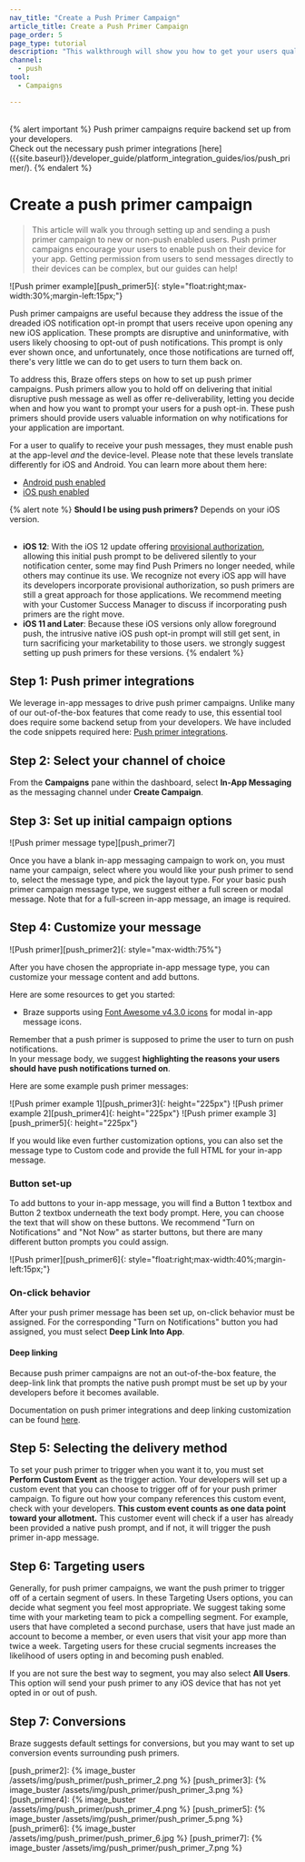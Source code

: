 ```yaml
---
nav_title: "Create a Push Primer Campaign"
article_title: Create a Push Primer Campaign
page_order: 5
page_type: tutorial
description: "This walkthrough will show you how to get your users qualified and ready to receive your push messages by sending out a push primer."
channel:
  - push
tool:
  - Campaigns

---
```


<br>
{% alert important %}
Push primer campaigns require backend set up from your developers. <br>Check out the necessary push primer integrations [here]({{site.baseurl}}/developer_guide/platform_integration_guides/ios/push_primer/).
{% endalert %}


# Create a push primer campaign

> This article will walk you through setting up and sending a push primer campaign to new or non-push enabled users. Push primer campaigns encourage your users to enable push on their device for your app. Getting permission from users to send messages directly to their devices can be complex, but our guides can help!

![Push primer example][push_primer5]{: style="float:right;max-width:30%;margin-left:15px;"} 

Push primer campaigns are useful because they address the issue of the dreaded iOS notification opt-in prompt that users receive upon opening any new iOS application. These prompts are disruptive and uninformative, with users likely choosing to opt-out of push notifications. This prompt is only ever shown once, and unfortunately, once those notifications are turned off, there's very little we can do to get users to turn them back on. 

To address this, Braze offers steps on how to set up push primer campaigns. Push primers allow you to hold off on delivering that initial disruptive push message as well as offer re-deliverability, letting you decide when and how you want to prompt your users for a push opt-in. These push primers should provide users valuable information on why notifications for your application are important.

For a user to qualify to receive your push messages, they must enable push at the app-level _and_ the device-level. Please note that these levels translate differently for iOS and Android. You can learn more about them here:
- [Android push enabled]({{site.baseurl}}/user_guide/message_building_by_channel/push/users_and_subscriptions/#ios-android-details)
- [iOS push enabled]({{site.baseurl}}/user_guide/message_building_by_channel/push/users_and_subscriptions/#ios-android-details)

{% alert note %}
**Should I be using push primers?** Depends on your iOS version.<br><br>
- **iOS 12**: With the iOS 12 update offering [provisional authorization]({{site.baseurl}}/user_guide/message_building_by_channel/push/ios/notification_options/#provisional-push-authentication--quiet-notifications), allowing this initial push prompt to be delivered silently to your notification center, some may find Push Primers no longer needed, while others may continue its use. We recognize not every iOS app will have its developers incorporate provisional authorization, so push primers are still a great approach for those applications. We recommend meeting with your Customer Success Manager to discuss if incorporating push primers are the right move.
- **iOS 11 and Later**: Because these iOS versions only allow foreground push, the intrusive native iOS push opt-in prompt will still get sent, in turn sacrificing your marketability to those users. we strongly suggest setting up push primers for these versions. 
{% endalert %}

## Step 1: Push primer integrations

We leverage in-app messages to drive push primer campaigns. Unlike many of our out-of-the-box features that come ready to use, this essential tool does require some backend setup from your developers. We have included the code snippets required here: [Push primer integrations][integrations].

## Step 2: Select your channel of choice

From the **Campaigns** pane within the dashboard, select **In-App Messaging** as the messaging channel under **Create Campaign**.

## Step 3: Set up initial campaign options

![Push primer message type][push_primer7]

Once you have a blank in-app messaging campaign to work on, you must name your campaign, select where you would like your push primer to send to, select the message type, and pick the layout type. For your basic push primer campaign message type, we suggest either a full screen or modal message. Note that for a full-screen in-app message, an image is required.

## Step 4: Customize your message

![Push primer][push_primer2]{: style="max-width:75%"}

After you have chosen the appropriate in-app message type, you can customize your message content and add buttons.

Here are some resources to get you started:
- Braze supports using [Font Awesome v4.3.0 icons](https://fontawesome.com/v4.7.0/cheatsheet/) for modal in-app message icons.

Remember that a push primer is supposed to prime the user to turn on push notifications. <br>In your message body, we suggest **highlighting the reasons your users should have push notifications turned on**. 

Here are some example push primer messages:

![Push primer example 1][push_primer3]{: height="225px"} ![Push primer example 2][push_primer4]{: height="225px"} ![Push primer example 3][push_primer5]{: height="225px"}

If you would like even further customization options, you can also set the message type to Custom code and provide the full HTML for your in-app message.

### Button set-up

To add buttons to your in-app message, you will find a Button 1 textbox and Button 2 textbox underneath the text body prompt. Here, you can choose the text that will show on these buttons. We recommend "Turn on Notifications" and "Not Now" as starter buttons, but there are many different button prompts you could assign. 

![Push primer][push_primer6]{: style="float:right;max-width:40%;margin-left:15px;"}

### On-click behavior

After your push primer message has been set up, on-click behavior must be assigned. For the corresponding "Turn on Notifications" button you had assigned, you must select **Deep Link Into App**. 

#### Deep linking

Because push primer campaigns are not an out-of-the-box feature, the deep-link link that prompts the native push prompt must be set up by your developers before it becomes available. 

Documentation on push primer integrations and deep linking customization can be found [here][integrations].

## Step 5: Selecting the delivery method

To set your push primer to trigger when you want it to, you must set **Perform Custom Event** as the trigger action. Your developers will set up a custom event that you can choose to trigger off of for your push primer campaign. To figure out how your company references this custom event, check with your developers. **This custom event counts as one data point toward your allotment.** This customer event will check if a user has already been provided a native push prompt, and if not, it will trigger the push primer in-app message. 

## Step 6: Targeting users

Generally, for push primer campaigns, we want the push primer to trigger off of a certain segment of users. In these Targeting Users options, you can decide what segment you feel most appropriate. We suggest taking some time with your marketing team to pick a compelling segment. For example, users that have completed a second purchase, users that have just made an account to become a member, or even users that visit your app more than twice a week. Targeting users for these crucial segments increases the likelihood of users opting in and becoming push enabled.

If you are not sure the best way to segment, you may also select **All Users**. This option will send your push primer to any iOS device that has not yet opted in or out of push. 

## Step 7: Conversions
Braze suggests default settings for conversions, but you may want to set up conversion events surrounding push primers.

[integrations]: {{site.baseurl}}/developer_guide/platform_integration_guides/ios/push_primer/
[push_primer2]: {% image_buster /assets/img/push_primer/push_primer_2.png %}
[push_primer3]: {% image_buster /assets/img/push_primer/push_primer_3.png %}
[push_primer4]: {% image_buster /assets/img/push_primer/push_primer_4.png %}
[push_primer5]: {% image_buster /assets/img/push_primer/push_primer_5.png %}
[push_primer6]: {% image_buster /assets/img/push_primer/push_primer_6.jpg %}
[push_primer7]: {% image_buster /assets/img/push_primer/push_primer_7.png %}
